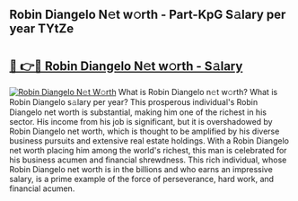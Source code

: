 ## Robin Diangelo N𝚎t w𝚘rth - Part-KpG S𝚊lary per year TYtZe

# <h2><a href="http://gc2wo1.nevu.top/?p=Robin+Diangelo">🔗 👉🔴 Robin Diangelo N𝚎t w𝚘rth - S𝚊lary</a></h2>

[![Robin Diangelo N𝚎t W𝚘rth](https://i.imgur.com/Oavwk0R.jpeg)](http://gc2wo1.nevu.top/?p=Robin+Diangelo)
What is Robin Diangelo n𝚎t w𝚘rth? What is Robin Diangelo s𝚊lary per year?
This prosperous individual's Robin Diangelo net worth is substantial, making him one of the richest in his sector. His income from his job is significant, but it is overshadowed by Robin Diangelo net worth, which is thought to be amplified by his diverse business pursuits and extensive real estate holdings. With a Robin Diangelo net worth placing him among the world's richest, this man is celebrated for his business acumen and financial shrewdness. This rich individual, whose Robin Diangelo net worth is in the billions and who earns an impressive salary, is a prime example of the force of perseverance, hard work, and financial acumen.
